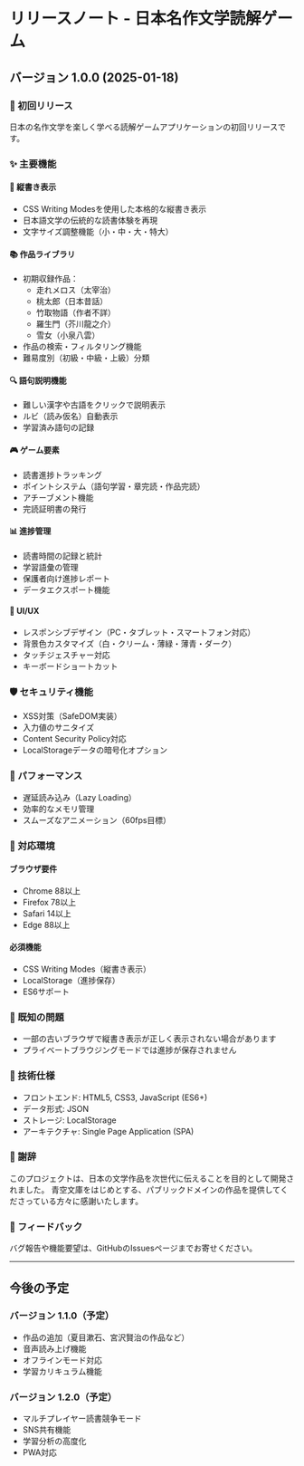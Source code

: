 # リリースノート - 日本名作文学読解ゲーム

## バージョン 1.0.0 (2025-01-18)

### 🎉 初回リリース

日本の名作文学を楽しく学べる読解ゲームアプリケーションの初回リリースです。

### ✨ 主要機能

#### 📖 縦書き表示
- CSS Writing Modesを使用した本格的な縦書き表示
- 日本語文学の伝統的な読書体験を再現
- 文字サイズ調整機能（小・中・大・特大）

#### 📚 作品ライブラリ
- 初期収録作品：
  - 走れメロス（太宰治）
  - 桃太郎（日本昔話）
  - 竹取物語（作者不詳）
  - 羅生門（芥川龍之介）
  - 雪女（小泉八雲）
- 作品の検索・フィルタリング機能
- 難易度別（初級・中級・上級）分類

#### 🔍 語句説明機能
- 難しい漢字や古語をクリックで説明表示
- ルビ（読み仮名）自動表示
- 学習済み語句の記録

#### 🎮 ゲーム要素
- 読書進捗トラッキング
- ポイントシステム（語句学習・章完読・作品完読）
- アチーブメント機能
- 完読証明書の発行

#### 📊 進捗管理
- 読書時間の記録と統計
- 学習語彙の管理
- 保護者向け進捗レポート
- データエクスポート機能

#### 🎨 UI/UX
- レスポンシブデザイン（PC・タブレット・スマートフォン対応）
- 背景色カスタマイズ（白・クリーム・薄緑・薄青・ダーク）
- タッチジェスチャー対応
- キーボードショートカット

### 🛡️ セキュリティ機能
- XSS対策（SafeDOM実装）
- 入力値のサニタイズ
- Content Security Policy対応
- LocalStorageデータの暗号化オプション

### 🚀 パフォーマンス
- 遅延読み込み（Lazy Loading）
- 効率的なメモリ管理
- スムーズなアニメーション（60fps目標）

### 📱 対応環境

#### ブラウザ要件
- Chrome 88以上
- Firefox 78以上
- Safari 14以上
- Edge 88以上

#### 必須機能
- CSS Writing Modes（縦書き表示）
- LocalStorage（進捗保存）
- ES6サポート

### 📝 既知の問題
- 一部の古いブラウザで縦書き表示が正しく表示されない場合があります
- プライベートブラウジングモードでは進捗が保存されません

### 🔧 技術仕様
- フロントエンド: HTML5, CSS3, JavaScript (ES6+)
- データ形式: JSON
- ストレージ: LocalStorage
- アーキテクチャ: Single Page Application (SPA)

### 👥 謝辞
このプロジェクトは、日本の文学作品を次世代に伝えることを目的として開発されました。
青空文庫をはじめとする、パブリックドメインの作品を提供してくださっている方々に感謝いたします。

### 📮 フィードバック
バグ報告や機能要望は、GitHubのIssuesページまでお寄せください。

---

## 今後の予定

### バージョン 1.1.0（予定）
- 作品の追加（夏目漱石、宮沢賢治の作品など）
- 音声読み上げ機能
- オフラインモード対応
- 学習カリキュラム機能

### バージョン 1.2.0（予定）
- マルチプレイヤー読書競争モード
- SNS共有機能
- 学習分析の高度化
- PWA対応